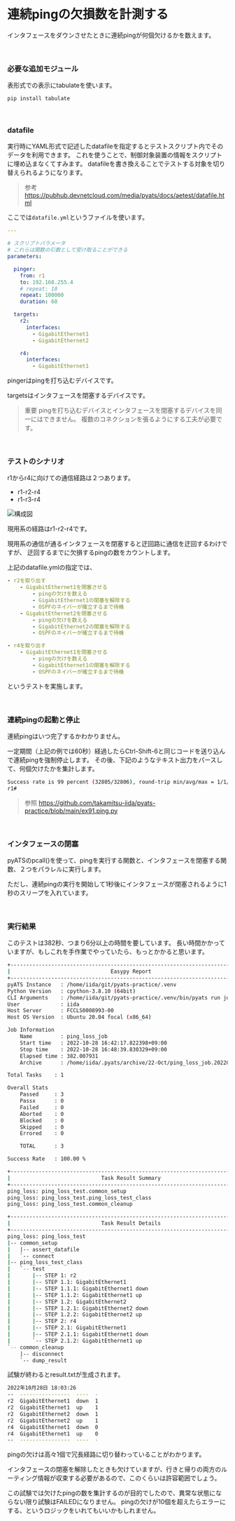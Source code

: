 # 連続pingの欠損数を計測する

インタフェースをダウンさせたときに連続pingが何個欠けるかを数えます。

<br>

### 必要な追加モジュール

表形式での表示にtabulateを使います。

```bash
pip install tabulate
```

<br>

### datafile

実行時にYAML形式で記述したdatafileを指定するとテストスクリプト内でそのデータを利用できます。
これを使うことで、制御対象装置の情報をスクリプトに埋め込まなくてすみます。
datafileを書き換えることでテストする対象を切り替えられるようになります。

> 参考
> https://pubhub.devnetcloud.com/media/pyats/docs/aetest/datafile.html


ここでは`datafile.yml`というファイルを使います。

```YAML
---

# スクリプトパラメータ
# これらは関数の引数として受け取ることができる
parameters:

  pinger:
    from: r1
    to: 192.168.255.4
    # repeat: 10
    repeat: 100000
    duration: 60

  targets:
    r2:
      interfaces:
        - GigabitEthernet1
        - GigabitEthernet2

    r4:
      interfaces:
        - GigabitEthernet1
```

pingerはpingを打ち込むデバイスです。

targetsはインタフェースを閉塞するデバイスです。

> 重要
> pingを打ち込むデバイスとインタフェースを閉塞するデバイスを同一にはできません。
> 複数のコネクションを張るようにする工夫が必要です。


<br>

### テストのシナリオ

r1からr4に向けての通信経路は２つあります。

- r1-r2-r4
- r1-r3-r4

![構成図](https://takamitsu-iida.github.io/pyats-practice/img/fig1.PNG "構成図")

現用系の経路はr1-r2-r4です。

現用系の通信が通るインタフェースを閉塞すると迂回路に通信を迂回するわけですが、
迂回するまでに欠損するpingの数をカウントします。

上記のdatafile.ymlの指定では、

```YAML
- r2を取り出す
    - GigabitEthernet1を閉塞させる
        - pingの欠けを数える
        - GigabitEthernet1の閉塞を解除する
        - OSPFのネイバーが確立するまで待機
    - GigabitEthernet2を閉塞させる
        - pingの欠けを数える
        - GigabitEthernet2の閉塞を解除する
        - OSPFのネイバーが確立するまで待機

- r4を取り出す
    - GigabitEthernet1を閉塞させる
        - pingの欠けを数える
        - GigabitEthernet1の閉塞を解除する
        - OSPFのネイバーが確立するまで待機
```

というテストを実施します。

<br>

### 連続pingの起動と停止

連続pingはいつ完了するかわかりません。

一定期間（上記の例では60秒）経過したらCtrl-Shift-6と同じコードを送り込んで連続pingを強制停止します。
その後、下記のようなテキスト出力をパースして、何個欠けたかを集計します。

```bash
Success rate is 99 percent (32805/32806), round-trip min/avg/max = 1/1/46 ms
r1#
```

> 参照
> https://github.com/takamitsu-iida/pyats-practice/blob/main/ex91.ping.py

<br>

### インタフェースの閉塞

pyATSのpcall()を使って、pingを実行する関数と、インタフェースを閉塞する関数、２つをパラレルに実行します。

ただし、連続pingの実行を開始して1秒後にインタフェースが閉塞されるように1秒のスリープを入れています。

<br>

### 実行結果

このテストは382秒、つまり6分以上の時間を要しています。
長い時間かかっていますが、もしこれを手作業でやっていたら、もっとかかると思います。

```bash
+------------------------------------------------------------------------------+
|                                Easypy Report                                 |
+------------------------------------------------------------------------------+
pyATS Instance   : /home/iida/git/pyats-practice/.venv
Python Version   : cpython-3.8.10 (64bit)
CLI Arguments    : /home/iida/git/pyats-practice/.venv/bin/pyats run job ping_loss_job.py --testbed-file ../lab.yml
User             : iida
Host Server      : FCCLS0008993-00
Host OS Version  : Ubuntu 20.04 focal (x86_64)

Job Information
    Name         : ping_loss_job
    Start time   : 2022-10-28 16:42:17.822398+09:00
    Stop time    : 2022-10-28 16:48:39.830329+09:00
    Elapsed time : 382.007931
    Archive      : /home/iida/.pyats/archive/22-Oct/ping_loss_job.2022Oct28_16:42:08.211185.zip

Total Tasks    : 1

Overall Stats
    Passed     : 3
    Passx      : 0
    Failed     : 0
    Aborted    : 0
    Blocked    : 0
    Skipped    : 0
    Errored    : 0

    TOTAL      : 3

Success Rate   : 100.00 %

+------------------------------------------------------------------------------+
|                             Task Result Summary                              |
+------------------------------------------------------------------------------+
ping_loss: ping_loss_test.common_setup                                    PASSED
ping_loss: ping_loss_test.ping_loss_test_class                            PASSED
ping_loss: ping_loss_test.common_cleanup                                  PASSED

+------------------------------------------------------------------------------+
|                             Task Result Details                              |
+------------------------------------------------------------------------------+
ping_loss: ping_loss_test
|-- common_setup                                                          PASSED
|   |-- assert_datafile                                                   PASSED
|   `-- connect                                                           PASSED
|-- ping_loss_test_class                                                  PASSED
|   `-- test                                                              PASSED
|       |-- STEP 1: r2                                                    PASSED
|       |-- STEP 1.1: GigabitEthernet1                                    PASSED
|       |-- STEP 1.1.1: GigabitEthernet1 down                             PASSED
|       |-- STEP 1.1.2: GigabitEthernet1 up                               PASSED
|       |-- STEP 1.2: GigabitEthernet2                                    PASSED
|       |-- STEP 1.2.1: GigabitEthernet2 down                             PASSED
|       |-- STEP 1.2.2: GigabitEthernet2 up                               PASSED
|       |-- STEP 2: r4                                                    PASSED
|       |-- STEP 2.1: GigabitEthernet1                                    PASSED
|       |-- STEP 2.1.1: GigabitEthernet1 down                             PASSED
|       `-- STEP 2.1.2: GigabitEthernet1 up                               PASSED
`-- common_cleanup                                                        PASSED
    |-- disconnect                                                        PASSED
    `-- dump_result                                                       PASSED
```

試験が終わるとresult.txtが生成されます。

```bash
2022年10月28日 18:03:26
--  ----------------  ----  -
r2  GigabitEthernet1  down  1
r2  GigabitEthernet1  up    1
r2  GigabitEthernet2  down  1
r2  GigabitEthernet2  up    1
r4  GigabitEthernet1  down  0
r4  GigabitEthernet1  up    0
--  ----------------  ----  -
```

pingの欠けは高々1個で冗長経路に切り替わっていることがわかります。

インタフェースの閉塞を解除したときも欠けていますが、行きと帰りの両方のルーティング情報が収束する必要があるので、このくらいは許容範囲でしょう。

この試験では欠けたpingの数を集計するのが目的でしたので、異常な状態にならない限り試験はFAILEDになりません。
pingの欠けが10個を超えたらエラーにする、というロジックをいれてもいいかもしれません。
